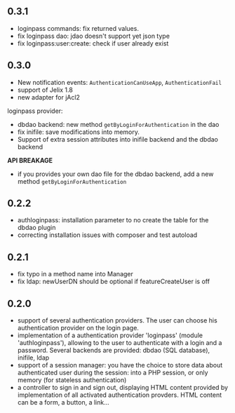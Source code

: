 
0.3.1
-----

- loginpass commands: fix returned values.
- fix loginpass dao: jdao doesn't support yet json type
- fix loginpass:user:create: check if user already exist

0.3.0
-----

- New notification events: `AuthenticationCanUseApp`, `AuthenticationFail`
- support of Jelix 1.8
- new adapter for jAcl2

loginpass provider:

- dbdao backend: new method `getByLoginForAuthentication` in the dao
- fix inifile: save modifications into memory.
- Support of extra session attributes into inifile backend and the dbdao backend

**API BREAKAGE**

- if you provides your own dao file for the dbdao backend, add a new method `getByLoginForAuthentication`


0.2.2
-----

- authloginpass: installation parameter to no create the table for the dbdao plugin
- correcting installation issues with composer and test autoload

0.2.1
-----

- fix typo in a method name into Manager
- fix ldap: newUserDN should be optional if featureCreateUser is off

0.2.0
------

- support of several authentication providers. The user can choose his authentication provider on the login page.
- implementation of a authentication provider 'loginpass' (module 'authloginpass'), allowing to the user to
  authenticate with a login and a password. Several backends are provided: dbdao (SQL database), inifile, ldap
- support of a session manager: you have the choice to store data about authenticated user during the session: into a PHP session, or only memory (for stateless authentication)
- a controller to sign in and sign out, displaying HTML content provided by implementation of all activated authentication provders. HTML content can be a form, a button, a link...
